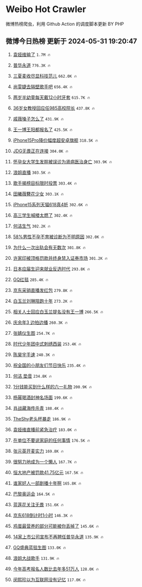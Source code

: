 # Weibo Hot Crawler 



微博热榜爬虫，利用 Github Action 的调度脚本更新 BY PHP 


## 微博今日热榜 更新于 2024-05-31 19:20:47 
1. [袁娅维输了](https://s.weibo.com/weibo?q=%E8%A2%81%E5%A8%85%E7%BB%B4%E8%BE%93%E4%BA%86&t=31&band_rank=1&Refer=top) `1.7M 🔥` 

1. [普华永道](https://s.weibo.com/weibo?q=%E6%99%AE%E5%8D%8E%E6%B0%B8%E9%81%93&t=31&band_rank=2&Refer=top) `776.3K 🔥` 

1. [三夏麦收尽显科技范儿](https://s.weibo.com/weibo?q=%23%E4%B8%89%E5%A4%8F%E9%BA%A6%E6%94%B6%E5%B0%BD%E6%98%BE%E7%A7%91%E6%8A%80%E8%8C%83%E5%84%BF%23&t=31&band_rank=3&Refer=top) `662.0K 🔥` 

1. [尚雯婕去隔壁歌手吧](https://s.weibo.com/weibo?q=%E5%B0%9A%E9%9B%AF%E5%A9%95%E5%8E%BB%E9%9A%94%E5%A3%81%E6%AD%8C%E6%89%8B%E5%90%A7&t=31&band_rank=4&Refer=top) `656.4K 🔥` 

1. [两岁半幼童每天戴12小时牙套](https://s.weibo.com/weibo?q=%23%E4%B8%A4%E5%B2%81%E5%8D%8A%E5%B9%BC%E7%AB%A5%E6%AF%8F%E5%A4%A9%E6%88%B412%E5%B0%8F%E6%97%B6%E7%89%99%E5%A5%97%23&t=31&band_rank=5&Refer=top) `615.7K 🔥` 

1. [36岁女教授回应任985高校院长](https://s.weibo.com/weibo?q=%2336%E5%B2%81%E5%A5%B3%E6%95%99%E6%8E%88%E5%9B%9E%E5%BA%94%E4%BB%BB985%E9%AB%98%E6%A0%A1%E9%99%A2%E9%95%BF%23&t=31&band_rank=6&Refer=top) `437.8K 🔥` 

1. [戚薇嗓子怎么了](https://s.weibo.com/weibo?q=%23%E6%88%9A%E8%96%87%E5%97%93%E5%AD%90%E6%80%8E%E4%B9%88%E4%BA%86%23&t=31&band_rank=7&Refer=top) `431.9K 🔥` 

1. [王一博王阳都报名了](https://s.weibo.com/weibo?q=%23%E7%8E%8B%E4%B8%80%E5%8D%9A%E7%8E%8B%E9%98%B3%E9%83%BD%E6%8A%A5%E5%90%8D%E4%BA%86%23&t=31&band_rank=8&Refer=top) `425.5K 🔥` 

1. [iPhone15Pro降价幅度超安卓旗舰](https://s.weibo.com/weibo?q=%23iPhone15Pro%E9%99%8D%E4%BB%B7%E5%B9%85%E5%BA%A6%E8%B6%85%E5%AE%89%E5%8D%93%E6%97%97%E8%88%B0%23&t=31&band_rank=9&Refer=top) `318.5K 🔥` 

1. [JDG无畏正在连接](https://s.weibo.com/weibo?q=%23JDG%E6%97%A0%E7%95%8F%E6%AD%A3%E5%9C%A8%E8%BF%9E%E6%8E%A5%23&t=31&band_rank=10&Refer=top) `304.0K 🔥` 

1. [怀孕女大学生发胖被误诊为肾病医治身亡](https://s.weibo.com/weibo?q=%23%E6%80%80%E5%AD%95%E5%A5%B3%E5%A4%A7%E5%AD%A6%E7%94%9F%E5%8F%91%E8%83%96%E8%A2%AB%E8%AF%AF%E8%AF%8A%E4%B8%BA%E8%82%BE%E7%97%85%E5%8C%BB%E6%B2%BB%E8%BA%AB%E4%BA%A1%23&t=31&band_rank=11&Refer=top) `303.9K 🔥` 

1. [浪姐直播](https://s.weibo.com/weibo?q=%E6%B5%AA%E5%A7%90%E7%9B%B4%E6%92%AD&t=31&band_rank=12&Refer=top) `303.5K 🔥` 

1. [歌手揭榜目标限时投票](https://s.weibo.com/weibo?q=%23%E6%AD%8C%E6%89%8B%E6%8F%AD%E6%A6%9C%E7%9B%AE%E6%A0%87%E9%99%90%E6%97%B6%E6%8A%95%E7%A5%A8%23&t=31&band_rank=13&Refer=top) `303.4K 🔥` 

1. [田曦薇簪花少女](https://s.weibo.com/weibo?q=%23%E7%94%B0%E6%9B%A6%E8%96%87%E7%B0%AA%E8%8A%B1%E5%B0%91%E5%A5%B3%23&t=31&band_rank=14&Refer=top) `303.1K 🔥` 

1. [iPhone15系列天猫618真4折](https://s.weibo.com/weibo?q=%23iPhone15%E7%B3%BB%E5%88%97%E5%A4%A9%E7%8C%AB618%E7%9C%9F4%E6%8A%98%23&t=31&band_rank=15&Refer=top) `302.6K 🔥` 

1. [高三学生喊楼太燃了](https://s.weibo.com/weibo?q=%23%E9%AB%98%E4%B8%89%E5%AD%A6%E7%94%9F%E5%96%8A%E6%A5%BC%E5%A4%AA%E7%87%83%E4%BA%86%23&t=31&band_rank=16&Refer=top) `302.4K 🔥` 

1. [何洁生气](https://s.weibo.com/weibo?q=%E4%BD%95%E6%B4%81%E7%94%9F%E6%B0%94&t=31&band_rank=17&Refer=top) `302.2K 🔥` 

1. [58%男性不孕不育被诊断为不明原因](https://s.weibo.com/weibo?q=%2358%25%E7%94%B7%E6%80%A7%E4%B8%8D%E5%AD%95%E4%B8%8D%E8%82%B2%E8%A2%AB%E8%AF%8A%E6%96%AD%E4%B8%BA%E4%B8%8D%E6%98%8E%E5%8E%9F%E5%9B%A0%23&t=31&band_rank=18&Refer=top) `302.0K 🔥` 

1. [为什么一次出轨会有无数次](https://s.weibo.com/weibo?q=%E4%B8%BA%E4%BB%80%E4%B9%88%E4%B8%80%E6%AC%A1%E5%87%BA%E8%BD%A8%E4%BC%9A%E6%9C%89%E6%97%A0%E6%95%B0%E6%AC%A1&t=31&band_rank=19&Refer=top) `301.8K 🔥` 

1. [许家印被顶格罚款并终身禁入证券市场](https://s.weibo.com/weibo?q=%23%E8%AE%B8%E5%AE%B6%E5%8D%B0%E8%A2%AB%E9%A1%B6%E6%A0%BC%E7%BD%9A%E6%AC%BE%E5%B9%B6%E7%BB%88%E8%BA%AB%E7%A6%81%E5%85%A5%E8%AF%81%E5%88%B8%E5%B8%82%E5%9C%BA%23&t=31&band_rank=20&Refer=top) `301.2K 🔥` 

1. [日本应届生迎来就业反选时代](https://s.weibo.com/weibo?q=%23%E6%97%A5%E6%9C%AC%E5%BA%94%E5%B1%8A%E7%94%9F%E8%BF%8E%E6%9D%A5%E5%B0%B1%E4%B8%9A%E5%8F%8D%E9%80%89%E6%97%B6%E4%BB%A3%23&t=31&band_rank=21&Refer=top) `293.8K 🔥` 

1. [GQ红毯](https://s.weibo.com/weibo?q=%23GQ%E7%BA%A2%E6%AF%AF%23&t=31&band_rank=22&Refer=top) `285.4K 🔥` 

1. [京东采销直播发红包](https://s.weibo.com/weibo?q=%23%E4%BA%AC%E4%B8%9C%E9%87%87%E9%94%80%E7%9B%B4%E6%92%AD%E5%8F%91%E7%BA%A2%E5%8C%85%23&t=31&band_rank=23&Refer=top) `279.8K 🔥` 

1. [白玉兰刘琳陪跑十年](https://s.weibo.com/weibo?q=%E7%99%BD%E7%8E%89%E5%85%B0%E5%88%98%E7%90%B3%E9%99%AA%E8%B7%91%E5%8D%81%E5%B9%B4&t=31&band_rank=24&Refer=top) `273.2K 🔥` 

1. [相关人士回应白玉兰提名没有王一博](https://s.weibo.com/weibo?q=%23%E7%9B%B8%E5%85%B3%E4%BA%BA%E5%A3%AB%E5%9B%9E%E5%BA%94%E7%99%BD%E7%8E%89%E5%85%B0%E6%8F%90%E5%90%8D%E6%B2%A1%E6%9C%89%E7%8E%8B%E4%B8%80%E5%8D%9A%23&t=31&band_rank=25&Refer=top) `266.5K 🔥` 

1. [庆余年3 边拍边播](https://s.weibo.com/weibo?q=%E5%BA%86%E4%BD%99%E5%B9%B43%20%E8%BE%B9%E6%8B%8D%E8%BE%B9%E6%92%AD&t=31&band_rank=26&Refer=top) `260.3K 🔥` 

1. [张婧仪生图](https://s.weibo.com/weibo?q=%E5%BC%A0%E5%A9%A7%E4%BB%AA%E7%94%9F%E5%9B%BE&t=31&band_rank=27&Refer=top) `254.7K 🔥` 

1. [时代少年团中式刺绣西装](https://s.weibo.com/weibo?q=%23%E6%97%B6%E4%BB%A3%E5%B0%91%E5%B9%B4%E5%9B%A2%E4%B8%AD%E5%BC%8F%E5%88%BA%E7%BB%A3%E8%A5%BF%E8%A3%85%23&t=31&band_rank=28&Refer=top) `253.4K 🔥` 

1. [陈昊宇手速](https://s.weibo.com/weibo?q=%23%E9%99%88%E6%98%8A%E5%AE%87%E6%89%8B%E9%80%9F%23&t=31&band_rank=29&Refer=top) `240.3K 🔥` 

1. [祝全国的小朋友们节日快乐](https://s.weibo.com/weibo?q=%23%E7%A5%9D%E5%85%A8%E5%9B%BD%E7%9A%84%E5%B0%8F%E6%9C%8B%E5%8F%8B%E4%BB%AC%E8%8A%82%E6%97%A5%E5%BF%AB%E4%B9%90%23&t=31&band_rank=30&Refer=top) `235.4K 🔥` 

1. [何洁 垫音](https://s.weibo.com/weibo?q=%E4%BD%95%E6%B4%81%20%E5%9E%AB%E9%9F%B3&t=31&band_rank=31&Refer=top) `234.8K 🔥` 

1. [1分钱能买到什么样的六一礼物](https://s.weibo.com/weibo?q=%231%E5%88%86%E9%92%B1%E8%83%BD%E4%B9%B0%E5%88%B0%E4%BB%80%E4%B9%88%E6%A0%B7%E7%9A%84%E5%85%AD%E4%B8%80%E7%A4%BC%E7%89%A9%23&t=31&band_rank=32&Refer=top) `200.9K 🔥` 

1. [杨幂喝酒封神名场面](https://s.weibo.com/weibo?q=%23%E6%9D%A8%E5%B9%82%E5%96%9D%E9%85%92%E5%B0%81%E7%A5%9E%E5%90%8D%E5%9C%BA%E9%9D%A2%23&t=31&band_rank=33&Refer=top) `199.6K 🔥` 

1. [肖战藏海传杀青](https://s.weibo.com/weibo?q=%E8%82%96%E6%88%98%E8%97%8F%E6%B5%B7%E4%BC%A0%E6%9D%80%E9%9D%92&t=31&band_rank=34&Refer=top) `188.4K 🔥` 

1. [TheShy老头杯暴走](https://s.weibo.com/weibo?q=%23TheShy%E8%80%81%E5%A4%B4%E6%9D%AF%E6%9A%B4%E8%B5%B0%23&t=31&band_rank=35&Refer=top) `186.9K 🔥` 

1. [袁娅维直播前紧急治疗](https://s.weibo.com/weibo?q=%23%E8%A2%81%E5%A8%85%E7%BB%B4%E7%9B%B4%E6%92%AD%E5%89%8D%E7%B4%A7%E6%80%A5%E6%B2%BB%E7%96%97%23&t=31&band_rank=36&Refer=top) `183.0K 🔥` 

1. [在单位不要说家庭的任何事情](https://s.weibo.com/weibo?q=%23%E5%9C%A8%E5%8D%95%E4%BD%8D%E4%B8%8D%E8%A6%81%E8%AF%B4%E5%AE%B6%E5%BA%AD%E7%9A%84%E4%BB%BB%E4%BD%95%E4%BA%8B%E6%83%85%23&t=31&band_rank=37&Refer=top) `176.5K 🔥` 

1. [张元英开麦实力](https://s.weibo.com/weibo?q=%E5%BC%A0%E5%85%83%E8%8B%B1%E5%BC%80%E9%BA%A6%E5%AE%9E%E5%8A%9B&t=31&band_rank=38&Refer=top) `169.8K 🔥` 

1. [很努力地成为一个懒人](https://s.weibo.com/weibo?q=%23%E5%BE%88%E5%8A%AA%E5%8A%9B%E5%9C%B0%E6%88%90%E4%B8%BA%E4%B8%80%E4%B8%AA%E6%87%92%E4%BA%BA%23&t=31&band_rank=39&Refer=top) `167.7K 🔥` 

1. [恒大地产被罚款41.75亿元](https://s.weibo.com/weibo?q=%23%E6%81%92%E5%A4%A7%E5%9C%B0%E4%BA%A7%E8%A2%AB%E7%BD%9A%E6%AC%BE41.75%E4%BA%BF%E5%85%83%23&t=31&band_rank=40&Refer=top) `167.5K 🔥` 

1. [谁家好人一部剧播十年啊](https://s.weibo.com/weibo?q=%23%E8%B0%81%E5%AE%B6%E5%A5%BD%E4%BA%BA%E4%B8%80%E9%83%A8%E5%89%A7%E6%92%AD%E5%8D%81%E5%B9%B4%E5%95%8A%23&t=31&band_rank=41&Refer=top) `165.8K 🔥` 

1. [巴黎奥运会](https://s.weibo.com/weibo?q=%23%E5%B7%B4%E9%BB%8E%E5%A5%A5%E8%BF%90%E4%BC%9A%23&t=31&band_rank=42&Refer=top) `164.5K 🔥` 

1. [蓝莲花关注无畏](https://s.weibo.com/weibo?q=%23%E8%93%9D%E8%8E%B2%E8%8A%B1%E5%85%B3%E6%B3%A8%E6%97%A0%E7%95%8F%23&t=31&band_rank=43&Refer=top) `151.6K 🔥` 

1. [京东618倒计时1小时](https://s.weibo.com/weibo?q=%23%E4%BA%AC%E4%B8%9C618%E5%80%92%E8%AE%A1%E6%97%B61%E5%B0%8F%E6%97%B6%23&t=31&band_rank=44&Refer=top) `146.3K 🔥` 

1. [鸡蛋最营养的部分可能被你丢掉了](https://s.weibo.com/weibo?q=%23%E9%B8%A1%E8%9B%8B%E6%9C%80%E8%90%A5%E5%85%BB%E7%9A%84%E9%83%A8%E5%88%86%E5%8F%AF%E8%83%BD%E8%A2%AB%E4%BD%A0%E4%B8%A2%E6%8E%89%E4%BA%86%23&t=31&band_rank=45&Refer=top) `145.6K 🔥` 

1. [14家上市公司宣布不再聘任普华永道](https://s.weibo.com/weibo?q=%2314%E5%AE%B6%E4%B8%8A%E5%B8%82%E5%85%AC%E5%8F%B8%E5%AE%A3%E5%B8%83%E4%B8%8D%E5%86%8D%E8%81%98%E4%BB%BB%E6%99%AE%E5%8D%8E%E6%B0%B8%E9%81%93%23&t=31&band_rank=46&Refer=top) `135.9K 🔥` 

1. [GQ盛典蓝毯生图](https://s.weibo.com/weibo?q=%23GQ%E7%9B%9B%E5%85%B8%E8%93%9D%E6%AF%AF%E7%94%9F%E5%9B%BE%23&t=31&band_rank=47&Refer=top) `133.0K 🔥` 

1. [浪姐大战歌手](https://s.weibo.com/weibo?q=%E6%B5%AA%E5%A7%90%E5%A4%A7%E6%88%98%E6%AD%8C%E6%89%8B&t=31&band_rank=48&Refer=top) `131.9K 🔥` 

1. [今年高考报名人数比去年多51万人](https://s.weibo.com/weibo?q=%23%E4%BB%8A%E5%B9%B4%E9%AB%98%E8%80%83%E6%8A%A5%E5%90%8D%E4%BA%BA%E6%95%B0%E6%AF%94%E5%8E%BB%E5%B9%B4%E5%A4%9A51%E4%B8%87%E4%BA%BA%23&t=31&band_rank=49&Refer=top) `128.0K 🔥` 

1. [闵熙珍以为互联网没有记忆](https://s.weibo.com/weibo?q=%E9%97%B5%E7%86%99%E7%8F%8D%E4%BB%A5%E4%B8%BA%E4%BA%92%E8%81%94%E7%BD%91%E6%B2%A1%E6%9C%89%E8%AE%B0%E5%BF%86&t=31&band_rank=50&Refer=top) `117.0K 🔥` 

